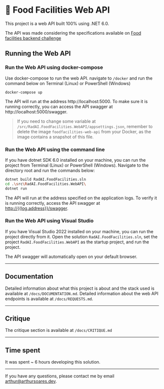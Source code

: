 # 🍔 Food Facilities Web API

This project is a web API built 100% using .NET 6.0.

The API was made considering the specifications available on [Food facilities backend challenge](https://github.com/radaisystems/food-facilities-challenge)

## Running the Web API
### Run the Web API using docker-compose

Use docker-compose to run the web API. navigate to `/docker` and run the command below on Terminal (Linux) or PowerShell (Windows)

```bach
docker-compose up
```
The API will run at the address http://localhost:5000. To make sure it is running correctly, you can access the API swagger at http://localhost:5000/swagger.

> If you need to change some variable at `/src/RadAI.FoodFacilities.WebAPI/appsettings.json`, remember to delete the image `foodfacilities-web-api` from your Docker, as the image contains a snapshot of this file.

### Run the Web API using the command line

If you have dotnet SDK 6.0 installed on your machine, you can run the project from Terminal (Linux) or PowerShell (Windows).
Navigate to the directory root and run the commands below:

```bash
dotnet build RadAI.FoodFacilities.sln
cd .\src\RadAI.FoodFacilities.WebAPI\
dotnet run
```

The API will run at the address specified on the application logs. To verify it is running correctly, access the API swagger at [http://{{log.address}}/swagger]().

### Run the Web API using Visual Studio

If you have Visual Studio 2022 installed on your machine, you can run the project directly from it.
Open the solution `RadAI.FoodFacilities.sln`, set the project `RadAI.FoodFacilities.WebAPI` as the startup project, and run the project.

The API swagger will automatically open on your default browser.

---

## Documentation

Detailed information about what this project is about and the stack used is available at `/docs/DOCUMENTATION.md`.
Detailed information about the web API endpoints is available at `/docs/REQUESTS.md`.

---

## Critique

The critique section is available at `/docs/CRITIQUE.md`

---

## Time spent

It was spent ~ 6 hours developing this solution.

---

If you have any questions, please contact me by email [arthur@arthursoares.dev](mailto:arthur@arthursoares.dev).
